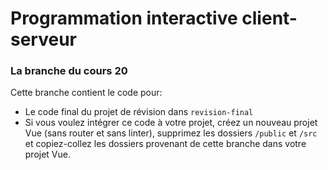 # Programmation interactive client-serveur
### La branche du cours 20

Cette branche contient le code pour:
- Le code final du projet de révision dans `revision-final`
- Si vous voulez intégrer ce code à votre projet, créez un nouveau projet Vue (sans router et sans linter), supprimez les dossiers `/public` et `/src` et copiez-collez les dossiers provenant de cette branche dans votre projet Vue.
